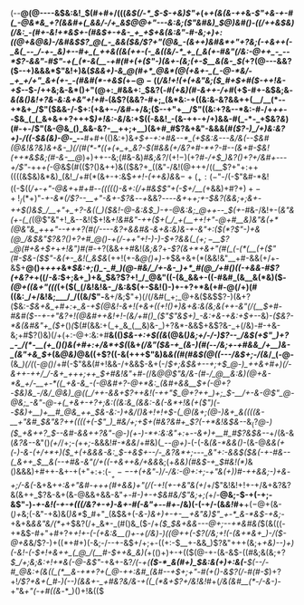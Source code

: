 (--__@(@----&$&:&!_$(#+#+/(((*&*_$(/-*_$-$-+&)$"+_(+_+(&(&-++_&*-_$"+&-+-#(_-@&*&_+?(&&#+(_&&/-/+_&$_@_@+"--_-&:&;_($"&#&)_$_@_)&#()-((/_++_&$&)(/&:_-(#+-&!+*&$+-(#&$+-+&-_+_+$_+&(&:&"-#-_&;+)+:((_@+&_@&)-/&#&$$?_@(_-_&&($&/$?+"(@&_-(&++)&#&*+"+?&;(-+&++(-_&(_--_/-+-_&)+--#+_(_++&((&(++-(-_&((&/-*_+_(_&(+-#&"(/&:-@++_-_--*$?-&&"-#$"-+(_(*-&(__-+#(#+(+($"-)(&+_-(&;(+-$__&(&-_$(*+?(@---&&?($--+)&&&*$"&!+)&(_$&&+)-&_@(#+*_@&*(@(+&+-_(_-@-*&/-_+_+/+"_&+(+-_-(#&#(*-+&$(_+$-@-(($_/&!+!(*+*(+&"&;($_#+$+#($-++!&-+$-_-$-/++&;&-&*()+"(@+:_#&&+:_$&?(_-#(+&)(#-&++-/+#_(+$-#+-&$&;&_-&(&()&!+?&-&:&+&"+!+#-_(&$?(&&?-#+;_(&*&:-+((&:&-&?&&++(__/__(*--+*&+_/$"($&&-/-$+:(+&+-*-/&#-*+/&;($--+"+__/$"((&:+?&--*&:-#-/+_++--_$&_(_(_&+&++?+++$_)+!&:-&_/&:+$((-&&!_-(&-++-+/+)&&-#(_-*-_+$&?_&_)(#-+-/$"(&-@&_()_&&-&?-__++;+__)(&+#_#$?&+&"-&&&(#_($?-)_/+)&:&?+)-/((-$&(&)-@_-_--__#+#+(()&:+)&_+$+-+:+#&--*_(+$&:&---&/&*(--$&#(@&!&?&)&+&-_)(/(#(*-*((+(+_+_&?-$(#&*&(+/&?+#-*+?-#--(&+#-$&!(++*&$&;(#-&-__@_)+)++--&;(#&-&)_#&;&?_/($+!-)(+$?_#-/+$_)&?()+?+/&#+---+/$"-_++_+(_-@&$(#(($?()&++)&(($&?+_((&"-/&!(@+++/((__$?+"+:++((((&$&)&*&)_(&!_/+#(*(&+-+:&$_++!-(++&)&_&$-+(_+:(-$"-/(-$"&#-*&!((-$((_/+-+"-@&+_+_#+#--(*(*((()-&+:(/+#&$$"+(-$+/__(_+&&)+#$?+)+-+!_/(*+)$"-_+-&*(/$?--__+"-&+-$?&_--_+_&&?_--_--_&+_+*+;+_-$&?(&&;+;&+-++$()&$_/__+"+_+?-&((_)($&!-@_-&:&$_)-+-@&:&;_@++--_$(*_+-#_&-/&!+-(*&"&(+-(_(*(@$"&"+!_&--&!($+!&*+!&#&"-_++($+(_/_+(__++!+"-@+#__&)&"&(+*(@&"&_+++"--+++?(#(/----&?+&&#&-&+&:&)&-+-&"+:($_$(*$?$"-)+&(@_/&$&"$?&?()+?+#_@()-+(/-++"+!-)-)-$+?&&(_($+;-$__$?_@(#+&+$+*+*+!&"_)_#(#-*+?(&&++#&!(_&;&?_+_-$?(&+*+&+"(#(_(-(*(__(+($"(#-$&-($$"-&(+-_&!(_&$&_(++!(+-&_@()+)-_+$&+&+(*(&&!&"__+#-&&(+/+-&$+__@()+*_++_+*&*_$&:+;()_-_#_)(@-#&/_/+-&-_)+*_#(@_/+#()((-+&&-#$?(+&?+_+((/_-&:_$+;&+_)+&_$&?$?+!_/_@&"((-(&_&&+-((-#&#_(&__&(*&)($_-(@+((&+"(((_(+($(_(/&!&!&-_/&:&$(+-$&!()-)+-+?+*&(+#-@(/+)(#((&:_/+/&!&;___/_/((&/$"-__&+/&;$"+)(/(/&#(_+;_@+&($&$$?-)(&+?($&:-*___$&+&_+#+:+_&-+$(@&!-&+!(_+&+(_(+!()+)&+&:&(&;&$($++-_&"(/(__$+#-#&#($--+-+"&?+!(@&#++&!+!-(&/+#()_($"$"&*_$+)_-&:+&-+&:+$+--_&)-*($&?-*&(&#&"+_($+*()_(_$(#(&&:+(_+_&_(__&)&-_)+?&*-&&$+&$?&-_+(/&)-#-+&-&;+#$?()&)(/+(+:-@+:&:+#__&(()_$&-+:+$((&_(@&(_)&;+/-/-)$?--_/&$(+$"_)+?_-_/(*-__(+_()()&(+#+:+/&*+$(_(&+*(/&"($&-+_(&-)(#(--/&;+-+#&&_/+__)&-_(&"+&_$+*(&_@&)_@&((+$?((-&(+++$"&)&_&((#(#&$(@((---/&$+;-/(&_/_(-@-__(&*_)(/(*(-_@()_/+#(-$"&&(#+!&&-/+&&$-&+(-/_$+;&$&+--+;+$_@-)_++&+#+)(/-&++-++/_/-&+_+++;++_$+#&!&"_+_#-(_/&*_@_@$"&/&-(#-/_@__&:&)(@+&-*&_+/-__+-*((_+&-&_-(-@&#+?-@+*&:_(&#+&&__$_+_(-@+?-$&)&_-/&/_@&)_@((_/++-&&+$?++&!(_-++"_$_@+?++_)+;_$-__/+-&_-@$"_@-@&;_-&"-@-+(_+&+-+?+;&:((&:&_(&&:-&(-&*+!&(+($"_)(--$&)+__)+__#_@&_++_$&-&:-)+&_/_(_)_&+!+!+$-(_@(&+;(@-)&+_&((((&-__+"&#_$&"&?++((((+(_-$"_)_#&/+;+$_+(#&?&#+_$?(-+*&!&$&--*&$_($?_@-)($_+&++?_$--&#-&&++?&"-@-)(+-)-*+:&:&"+:_+-*-&+)+__#_#$?&$&--*+/(&-&(_&?&-_-&"()_(+/_/+;-*(*+_+;-_&&&!_#-*&&_/+#&)(*_--@+)-*(-(-&_(&-*&&()-_(&-@_&&(+(_-_)-&-(+/+*+)($_+(+&&&-&:_$-+&$+--/-_&?&*+;---_&"+:-&&$($&(-+-#&--(_&++_$__&(--+#&-&"(/+((-+&++&/+&&_&;(+_&&)(#&$-+_$___#&!(*_)_&()&&&)+#++-&+-+(+"+:+:(*-$__+--$-+(+&"-)_/-/&:-@+:+;-_+"___&_(+)_)_#-++&&;-)+&_-+;_/-&(*-&+&+_+:&*+"&#-*+++*(#+&&)+"(/(-+!(+-+&"&(+*_/+/$"&!&!+!+-+/&+&?&?&(&++_$?&-&+(&-@&&+&&-&"_+-#-)+-+$&#&/$"&;+;(_+/-__@&;-$-+(-+;-&$"-)-*+-&!(-+-_+(((/&?+-+)-&_+-#(-&"+--#+*-/&)(-(-+/-(&_&!_#+__$+(-@+$(&-(_)+_&;(-&"-+&)&(_)&*_$_#+"_(&$&+(-_&-)&$+)+$-+-__+&"&)$"_+-*_&-*&$-+&;_-+&+&_&&"&/(*+_+$&?(/+_&*-_(#()&_($-/+_($_$&+&&---@+;--+*&#&(_$(&(((-+*&$-#+"+#+?+*+!+-(-(+&:&__(_)+-_+(/&)-)((_@++(-$?(/&;+!(-(&+*&+_)-/($-@_+&*&/$?-)+((*+#+)(-&;-/--+-&$+/+;+-((+:-$__+-&&_)$?&"+++(&;+*+_&)_--)+)(-&!-(-$+!+&++_(_@_/(__#-$++&_&)(*+(()+)+-+(($(@-+-(&-&$-((#&;&(&;+?_$_/+;&;&:+!+*&(-@-&$"_-+&+-&?_/(-+(__($-*_&(#+)_$&:&(+)+:&(-__$(--/-#_@&:+(&((_(*__&-+*+?+(_@-++:&#_(&#--+$+;+"-#(+()-&$?(/-#(#-$_)+?+!_/$?+&+(_#-)(--)(&&+-_+#&?&/&-+((_(*&+$?+/&!&!_#+(_/&(&#__(*-/-&-)_-+"&_+"(-+#((&_-*_)()+!&(($